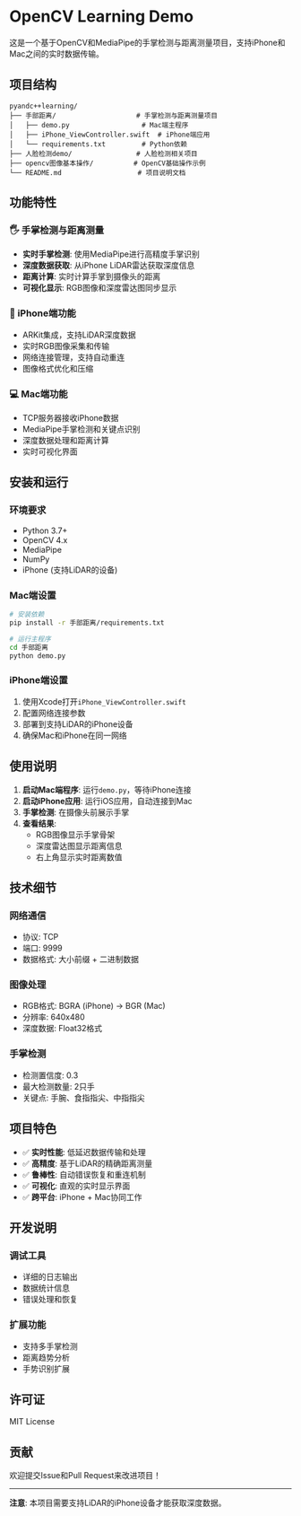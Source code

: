 # OpenCV Learning Demo

这是一个基于OpenCV和MediaPipe的手掌检测与距离测量项目，支持iPhone和Mac之间的实时数据传输。

## 项目结构

```
pyandc++learning/
├── 手部距离/                    # 手掌检测与距离测量项目
│   ├── demo.py                  # Mac端主程序
│   ├── iPhone_ViewController.swift  # iPhone端应用
│   └── requirements.txt         # Python依赖
├── 人脸检测demo/                # 人脸检测相关项目
├── opencv图像基本操作/          # OpenCV基础操作示例
└── README.md                   # 项目说明文档
```

## 功能特性

### 🖐️ 手掌检测与距离测量
- **实时手掌检测**: 使用MediaPipe进行高精度手掌识别
- **深度数据获取**: 从iPhone LiDAR雷达获取深度信息
- **距离计算**: 实时计算手掌到摄像头的距离
- **可视化显示**: RGB图像和深度雷达图同步显示

### 📱 iPhone端功能
- ARKit集成，支持LiDAR深度数据
- 实时RGB图像采集和传输
- 网络连接管理，支持自动重连
- 图像格式优化和压缩

### 💻 Mac端功能
- TCP服务器接收iPhone数据
- MediaPipe手掌检测和关键点识别
- 深度数据处理和距离计算
- 实时可视化界面

## 安装和运行

### 环境要求
- Python 3.7+
- OpenCV 4.x
- MediaPipe
- NumPy
- iPhone (支持LiDAR的设备)

### Mac端设置
```bash
# 安装依赖
pip install -r 手部距离/requirements.txt

# 运行主程序
cd 手部距离
python demo.py
```

### iPhone端设置
1. 使用Xcode打开`iPhone_ViewController.swift`
2. 配置网络连接参数
3. 部署到支持LiDAR的iPhone设备
4. 确保Mac和iPhone在同一网络

## 使用说明

1. **启动Mac端程序**: 运行`demo.py`，等待iPhone连接
2. **启动iPhone应用**: 运行iOS应用，自动连接到Mac
3. **手掌检测**: 在摄像头前展示手掌
4. **查看结果**: 
   - RGB图像显示手掌骨架
   - 深度雷达图显示距离信息
   - 右上角显示实时距离数值

## 技术细节

### 网络通信
- 协议: TCP
- 端口: 9999
- 数据格式: 大小前缀 + 二进制数据

### 图像处理
- RGB格式: BGRA (iPhone) → BGR (Mac)
- 分辨率: 640x480
- 深度数据: Float32格式

### 手掌检测
- 检测置信度: 0.3
- 最大检测数量: 2只手
- 关键点: 手腕、食指指尖、中指指尖

## 项目特色

- ✅ **实时性能**: 低延迟数据传输和处理
- ✅ **高精度**: 基于LiDAR的精确距离测量
- ✅ **鲁棒性**: 自动错误恢复和重连机制
- ✅ **可视化**: 直观的实时显示界面
- ✅ **跨平台**: iPhone + Mac协同工作

## 开发说明

### 调试工具
- 详细的日志输出
- 数据统计信息
- 错误处理和恢复

### 扩展功能
- 支持多手掌检测
- 距离趋势分析
- 手势识别扩展

## 许可证

MIT License

## 贡献

欢迎提交Issue和Pull Request来改进项目！

---

**注意**: 本项目需要支持LiDAR的iPhone设备才能获取深度数据。
